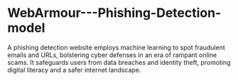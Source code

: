 # WebArmour---Phishing-Detection-model
A phishing detection website employs machine learning to spot fraudulent emails and URLs, bolstering cyber defenses in an era of rampant online scams. It safeguards users from data breaches and identity theft, promoting digital literacy and a safer internet landscape.
